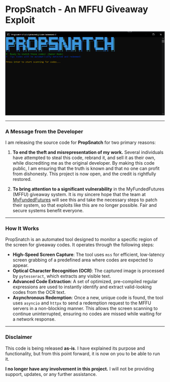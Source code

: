 # PropSnatch - An MFFU Giveaway Exploit

<p align="center">
  <img src="assets/preview.png" alt="PropSnatch Preview"/>
</p>

---

### A Message from the Developer

I am releasing the source code for **PropSnatch** for two primary reasons:

1.  **To end the theft and misrepresentation of my work.** Several individuals have attempted to steal this code, rebrand it, and sell it as their own, while discrediting me as the original developer. By making this code public, I am ensuring that the truth is known and that no one can profit from dishonesty. This project is now open, and the credit is rightfully restored.

2.  **To bring attention to a significant vulnerability** in the MyFundedFutures (MFFU) giveaway system. It is my sincere hope that the team at [MyFundedFutures](https://myfundedfutures.com) will see this and take the necessary steps to patch their system, so that exploits like this are no longer possible. Fair and secure systems benefit everyone.

---

### How It Works

PropSnatch is an automated tool designed to monitor a specific region of the screen for giveaway codes. It operates through the following steps:

-   **High-Speed Screen Capture**: The tool uses `mss` for efficient, low-latency screen grabbing of a predefined area where codes are expected to appear.
-   **Optical Character Recognition (OCR)**: The captured image is processed by `pytesseract`, which extracts any visible text.
-   **Advanced Code Extraction**: A set of optimized, pre-compiled regular expressions are used to instantly identify and extract valid-looking codes from the OCR text.
-   **Asynchronous Redemption**: Once a new, unique code is found, the tool uses `asyncio` and `httpx` to send a redemption request to the MFFU servers in a non-blocking manner. This allows the screen scanning to continue uninterrupted, ensuring no codes are missed while waiting for a network response.

---

### Disclaimer

This code is being released **as-is**. I have explained its purpose and functionality, but from this point forward, it is now on you to be able to run it.

**I no longer have any involvement in this project.** I will not be providing support, updates, or any further assistance.


